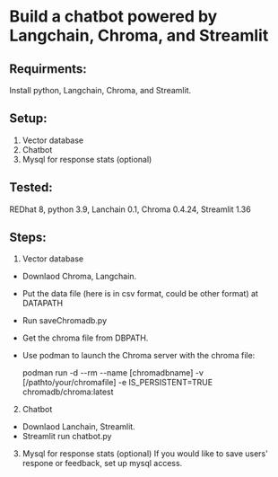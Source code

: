 # Build a chatbot powered by Langchain, Chroma, and Streamlit

## Requirments:
Install python, Langchain, Chroma, and Streamlit.

## Setup:
1. Vector database
2. Chatbot
3. Mysql for response stats (optional)

## Tested:
REDhat 8, python 3.9, Lanchain 0.1, Chroma 0.4.24, Streamlit 1.36

## Steps:
1. Vector database
- Downlaod Chroma, Langchain. 
- Put the data file (here is in csv format, could be other format) at DATAPATH
- Run saveChromadb.py
- Get the chroma file from DBPATH.
- Use podman to launch the Chroma server with the chroma file:

  podman run -d --rm --name [chromadbname] -v [/pathto/your/chromafile] -e IS_PERSISTENT=TRUE  chromadb/chroma:latest

2. Chatbot
- Downlaod Lanchain, Streamlit.
- Streamlit run chatbot.py

3. Mysql for response stats (optional)
If you would like to save users' respone or feedback, set up mysql access.


